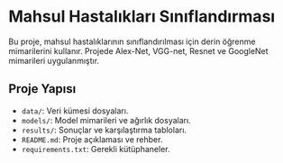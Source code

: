 # Mahsul Hastalıkları Sınıflandırması

Bu proje, mahsul hastalıklarının sınıflandırılması için derin öğrenme mimarilerini kullanır. Projede Alex-Net, VGG-net, Resnet ve GoogleNet mimarileri uygulanmıştır.

## Proje Yapısı

- `data/`: Veri kümesi dosyaları.
- `models/`: Model mimarileri ve ağırlık dosyaları.
- `results/`: Sonuçlar ve karşılaştırma tabloları.
- `README.md`: Proje açıklaması ve rehber.
- `requirements.txt`: Gerekli kütüphaneler.

